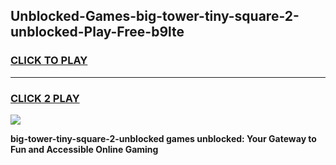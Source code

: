 
## Unblocked-Games-big-tower-tiny-square-2-unblocked-Play-Free-b9lte
<h3>
<a href="https://premium76.site?title=big-tower-tiny-square-2-unblocked&ref=10A">CLICK TO PLAY</a></h3>
<hr>

<h3>
<a href="https://premium76.site?title=big-tower-tiny-square-2-unblocked&ref=10A">CLICK 2 PLAY</a>
  
</h3>

<a href="https://premium76.site?title=big-tower-tiny-square-2-unblocked&ref=10A"><img src="https://clearcache.store/games.png"></a>


**big-tower-tiny-square-2-unblocked games unblocked: Your Gateway to Fun and Accessible Online Gaming**
